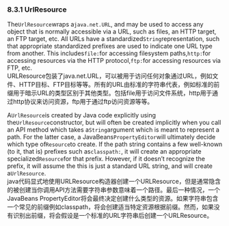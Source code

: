 ### 8.3.1 UrlResource

The`UrlResource`wraps a`java.net.URL`, and may be used to access any object that is normally accessible via a URL, such as files, an HTTP target, an FTP target, etc. All URLs have a standardized`String`representation, such that appropriate standardized prefixes are used to indicate one URL type from another. This includes`file:`for accessing filesystem paths,`http:`for accessing resources via the HTTP protocol,`ftp:`for accessing resources via FTP, etc.  
URLResource包装了java.net.URL，可以被用于访问任何对象通过URL，例如文件、HTTP目标、FTP目标等等。所有的URL由标准的字符串代表，例如标准的前缀用于暗示URL的类型区别于其他类型。包括file用于访问文件系统，http用于通过http协议来访问资源，ftp用于通过ftp访问资源等等。

A`UrlResource`is created by Java code explicitly using the`UrlResource`constructor, but will often be created implicitly when you call an API method which takes a`String`argument which is meant to represent a path. For the latter case, a JavaBeans`PropertyEditor`will ultimately decide which type of`Resource`to create. If the path string contains a few well-known \(to it, that is\) prefixes such as`classpath:`, it will create an appropriate specialized`Resource`for that prefix. However, if it doesn’t recognize the prefix, it will assume the this is just a standard URL string, and will create a`UrlResource`.  
java代码显式地使用URLResource构造器创建一个URLResource，但是通常隐含的被创建当你调用API方法需要字符串参数意味着一个路径。最后一种情况，一个JavaBeans PropertyEditor将会最终决定创建什么类型的资源。如果字符串包含一个常见的前缀例如classpath，将会创建适当特定资源根据前缀。然而，如果没有识别出前缀，将会假设是一个标准的URL字符串后创建一个URLResource。

